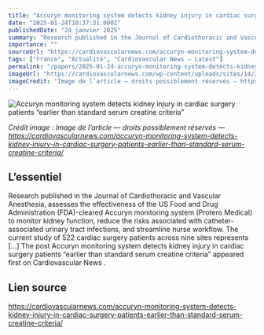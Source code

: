 ```yaml
---
title: "Accuryn monitoring system detects kidney injury in cardiac surgery patients “earlier than standard serum creatine criteria”"
date: "2025-01-24T10:37:31.000Z"
publishedDate: "24 janvier 2025"
summary: "Research published in the Journal of Cardiothoracic and Vascular Anesthesia, assesses the effectiveness of the US Food and Drug Administration (FDA)-cleared Accuryn monitoring system (Protero Medical) to monitor kidney function, reduce the risks associated with catheter-associated urinary tract infections, and streamline nurse workflow. The current study of 522 cardiac surgery patients across nine sites represents [&#8230;] The post Accuryn monitoring system detects kidney injury in cardiac surgery patients “earlier than standard serum creatine criteria” appeared first on Cardiovascular News ."
importance: ""
sourceUrl: "https://cardiovascularnews.com/accuryn-monitoring-system-detects-kidney-injury-in-cardiac-surgery-patients-earlier-than-standard-serum-creatine-criteria/"
tags: ["France", "Actualité", "Cardiovascular News — Latest"]
permalink: "/papers/2025-01-24-accuryn-monitoring-system-detects-kidney-injury-in-cardiac-surgery-patients-earlier-than-standard-serum-creatine-criteria"
imageUrl: "https://cardiovascularnews.com/wp-content/uploads/sites/14/2025/01/Accuryn_System_Big_Numbers.jpg"
imageCredit: "Image de l’article — droits possiblement réservés — https://cardiovascularnews.com/accuryn-monitoring-system-detects-kidney-injury-in-cardiac-surgery-patients-earlier-than-standard-serum-creatine-criteria/"
---
```


![Accuryn monitoring system detects kidney injury in cardiac surgery patients “earlier than standard serum creatine criteria”](https://cardiovascularnews.com/wp-content/uploads/sites/14/2025/01/Accuryn_System_Big_Numbers.jpg)

*Crédit image : Image de l’article — droits possiblement réservés — https://cardiovascularnews.com/accuryn-monitoring-system-detects-kidney-injury-in-cardiac-surgery-patients-earlier-than-standard-serum-creatine-criteria/*

## L’essentiel

Research published in the Journal of Cardiothoracic and Vascular Anesthesia, assesses the effectiveness of the US Food and Drug Administration (FDA)-cleared Accuryn monitoring system (Protero Medical) to monitor kidney function, reduce the risks associated with catheter-associated urinary tract infections, and streamline nurse workflow. The current study of 522 cardiac surgery patients across nine sites represents [&#8230;] The post Accuryn monitoring system detects kidney injury in cardiac surgery patients “earlier than standard serum creatine criteria” appeared first on Cardiovascular News .

## Lien source

https://cardiovascularnews.com/accuryn-monitoring-system-detects-kidney-injury-in-cardiac-surgery-patients-earlier-than-standard-serum-creatine-criteria/
